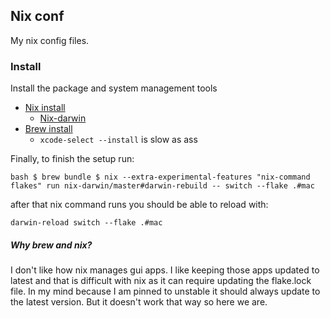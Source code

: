 ## Nix conf

My nix config files.

### Install

Install the package and system management tools

- [Nix install](https://nixos.org/download/#nix-install-macos)
  - [Nix-darwin](https://github.com/LnL7/nix-darwin/)
- [Brew install](https://brew.sh/)
  - `xcode-select --install` is slow as ass

Finally, to finish the setup run:

`bash
$ brew bundle
$ nix --extra-experimental-features "nix-command flakes" run nix-darwin/master#darwin-rebuild -- switch --flake .#mac
`

after that nix command runs you should be able to reload with:

`darwin-reload switch --flake .#mac`

##### Why brew and nix?

I don't like how nix manages gui apps.
I like keeping those apps updated to latest and that is difficult with
nix as it can require updating the flake.lock file. In my mind because I
am pinned to unstable it should always update to the latest version. But
it doesn't work that way so here we are.
